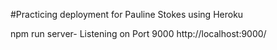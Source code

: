 #Practicing deployment for Pauline Stokes using Heroku

npm run server- Listening on Port 9000 
http://localhost:9000/